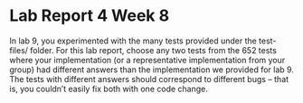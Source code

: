 # Lab Report 4 Week 8

In lab 9, you experimented with the many tests provided under the test-files/ folder. For this lab report, choose any two tests from the 652 tests where your implementation (or a representative implementation from your group) had different answers than the implementation we provided for lab 9. The tests with different answers should correspond to different bugs – that is, you couldn’t easily fix both with one code change.
